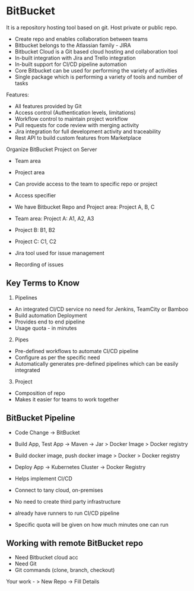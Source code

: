 # BitBucket
It is a repository hosting tool based on git. Host private or public repo. 
- Create repo and enables collaboration between teams
- Bitbucket belongs to the Atlassian family - JIRA
- Bitbucket Cloud is a Git based cloud hosting and collaboration tool
- In-built integration with Jira and Trello integration
- In-built support for CI/CD pipeline automation
- Core Bitbucket can be used for performing the variety of activities
- Single package which is performing a variety of tools and number of tasks

Features:
- All features provided by Git
- Access control (Authentication levels, limitations)
- Workflow control to maintain project workflow
- Pull requests for code review with merging activity
- Jira integration for full development activity and traceability
- Rest API to build custom features from Marketplace

Organize BitBucket Project on Server
- Team area
- Project area
- Can provide access to the team to specific repo or project
- Access specifier

- We have Bitbucket Repo and Project area: Project A, B, C
- Team area: Project A: A1, A2, A3
- Project B: B1, B2
- Project C: C1, C2

- Jira tool used for issue management
- Recording of issues

## Key Terms to Know
1. Pipelines
- An integrated CI/CD service no need for Jenkins, TeamCity or Bamboo
- Build automation Deployment
- Provides end to end pipeline
- Usage quota - in minutes
2. Pipes
- Pre-defined workflows to automate CI/CD pipeline
- Configure as per the specific need
- Automatically generates pre-defined pipelines which can be easily integrated
3. Project
- Composition of repo
- Makes it easier for teams to work together

## BitBucket Pipeline
- Code Change -> BitBucket
- Build App, Test App -> Maven -> Jar > Docker Image > Docker registry
- Build docker image, push docker image > Docker > Docker registry
- Deploy App -> Kubernetes Cluster -> Docker Registry

- Helps implement CI/CD
- Connect to tany cloud, on-premises
- No need to create third party infrastructure
- already have runners to run CI/CD pipeline
- Specific quota will be given on how much minutes one can run

## Working with remote BitBucket repo
- Need Bitbucket cloud acc
- Need Git
- Git commands (clone, branch, checkout)

Your work - > New Repo -> Fill Details

